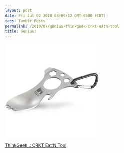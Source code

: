 ```yaml
---
layout: post
date: Fri Jul 02 2010 08:09:12 GMT-0500 (CDT)
tags: Tumblr Posts
permalink: /2010/07/genius-thinkgeek-crkt-eatn-tool
title: Genius!
---
```


![](/public/assets/tumblr/tumblr_l4xlvciA391qa4klho1_400.jpg)

[ThinkGeek :: CRKT Eat'N Tool](http://www.thinkgeek.com/gadgets/tools/dcc6/?cpg=cj&ref=&CJURL=http%3A%2F%2Fwww.thinkgeek.com%2Fgadgets%2Ftools%2Fdcc6%2F#description)
